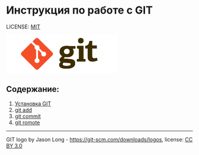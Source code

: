 # Инструкция по работе с GIT

LICENSE: [MIT](./license.md)

<img src="assets/logo-git.png" alt="logo" width=300>

## Содержание:

1. [Установка GIT](content/init.md)
2. [git add](content/add.md)
3. [git commit](content/commit.md)
4. [git romote](content/remote.md)

---

GIT logo by Jason Long - https://git-scm.com/downloads/logos, license: [CC BY 3.0](https://creativecommons.org/licenses/by/3.0/)
